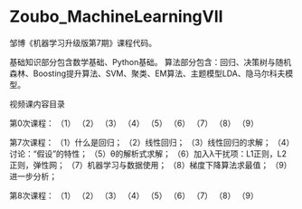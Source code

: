 # Zoubo_MachineLearningVII
邹博《机器学习升级版第7期》课程代码。

基础知识部分包含数学基础、Python基础。
算法部分包含：回归、决策树与随机森林、Boosting提升算法、SVM、聚类、EM算法、主题模型LDA、隐马尔科夫模型。

视频课内容目录

第0次课程：
（1）
（2）
（3）
（4）
（5）
（6）
（7）
（8）
（9）


第7次课程：
（1）什么是回归；
（2）线性回归；
（3）线性回归的求解；
（4）讨论：“假设”的特性；
（5）θ的解析式求解；
（6）加入λ干扰项：L1正则，L2正则，弹性网；
（7）机器学习与数据使用；
（8）梯度下降算法求最值；
（9）进一步分析；

第8次课程：
（1）
（2）
（3）
（4）
（5）
（6）
（7）
（8）
（9）
